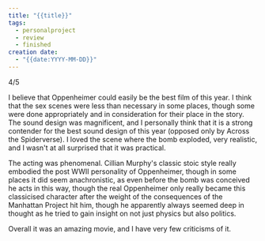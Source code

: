 ```yaml
---
title: "{{title}}"
tags:
  - personalproject
  - review
  - finished
creation date:
  - "{{date:YYYY-MM-DD}}"
---
```

4/5

I believe that Oppenheimer could easily be the best film of this year. I think that the sex scenes were less than necessary in some places, though some were done appropriately and in consideration for their place in the story. The sound design was magnificent, and I personally think that it is a strong contender for the best sound design of this year (opposed only by Across the Spiderverse). I loved the scene where the bomb exploded, very realistic, and I wasn't at all surprised that it was practical. 

The acting was phenomenal. Cillian Murphy's classic stoic style really embodied the post WWII personality of Oppenheimer, though in some places it did seem anachronistic, as even before the bomb was conceived he acts in this way, though the real Oppenheimer only really became this classicised character after the weight of the consequences of the Manhattan Project hit him, though he apparently always seemed deep in thought as he tried to gain insight on not just physics but also politics.

Overall it was an amazing movie, and I have very few criticisms of it.